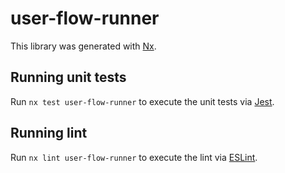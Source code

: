 # user-flow-runner

This library was generated with [Nx](https://nx.dev).

## Running unit tests

Run `nx test user-flow-runner` to execute the unit tests via [Jest](https://jestjs.io).

## Running lint

Run `nx lint user-flow-runner` to execute the lint via [ESLint](https://eslint.org/).
